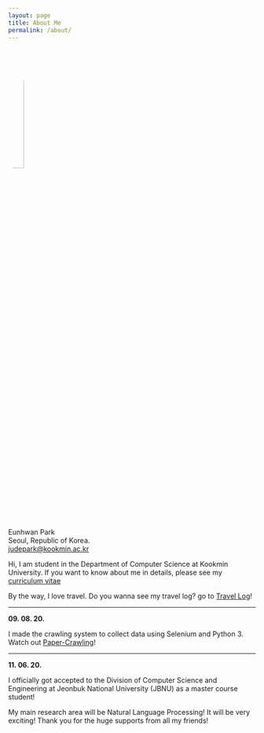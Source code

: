 ```yaml
---
layout: page
title: About Me
permalink: /about/
---
```

<img src="https://avatars.githubusercontent.com/JudePark96" width="25%" height="25%" style="border-radius:50%"/><br/>
Eunhwan Park <br >
Seoul, Republic of Korea. <br >
judepark@kookmin.ac.kr

Hi, I am student in the Department of Computer Science at Kookmin University.
If you want to know about me in details, please see my [curriculum vitae](https://github.com/JudePark96/blog/raw/master/eunhwanpark_cv.pdf)

By the way, I love travel. Do you wanna see my travel log? go to [Travel Log](https://judepark96.github.io/blog/travel_log/#1)!

---

**09. 08. 20.**

I made the crawling system to collect data using Selenium and Python 3. Watch out [Paper-Crawling](https://github.com/JudePark96/paper-crawling)!

---

**11. 06. 20.**

I officially got accepted to the Division of Computer Science and Engineering at Jeonbuk National University (JBNU) as a master course student!

My main research area will be Natural Language Processing! It will be very exciting! Thank you for the huge supports from all my friends!
